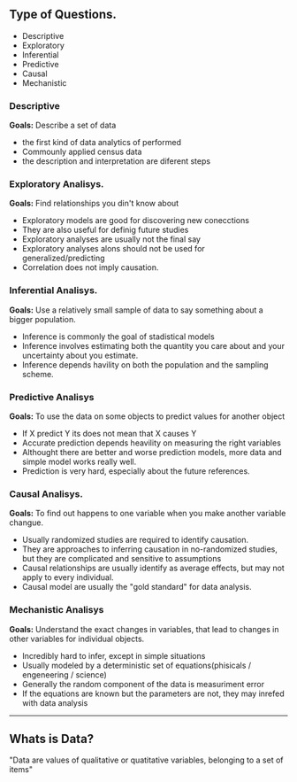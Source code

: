 ## Type of Questions.

* Descriptive
* Exploratory
* Inferential
* Predictive
* Causal
* Mechanistic

### Descriptive

**Goals:** Describe a set of data
* the first kind of data analytics of performed
* Commounly applied census data
* the description and interpretation are diferent steps

### Exploratory Analisys.

**Goals:** Find relationships you din't know about

* Exploratory models are good for discovering new conecctions
* They are also useful for definig future studies
* Exploratory analyses are usually not the final say
* Exploratory analyses alons should not be used for generalized/predicting
* Correlation does not imply causation.

### Inferential Analisys.

**Goals:** Use a relatively small sample of data to say something about a bigger population.

* Inference is commonly the goal of stadistical models
* Inference involves estimating both the quantity you care about and your uncertainty about you estimate.
* Inference depends havility on both the population and the sampling scheme.

### Predictive Analisys

**Goals:** To use the data on some objects to predict values for another object

* If X predict Y its does not mean that X causes Y
* Accurate prediction depends heavility on measuring the right variables
* Althought there are better and worse prediction models, more data and simple model works really well.
* Prediction is very hard, especially about the future references.

### Causal Analisys.

**Goals:** To find out happens to one variable when you make another variable changue.

* Usually randomized studies are required to identify causation.
* They are approaches to inferring causation in no-randomized studies, but they are complicated and sensitive to assumptions
* Causal relationships are usually identify as average effects, but may not apply to every individual.
* Causal model are usually the "gold standard" for data analysis.

### Mechanistic Analisys

**Goals:** Understand the exact changes in variables, that lead to changes in other variables for individual objects.

* Incredibly hard to infer, except in simple situations
* Usually modeled by a deterministic set of equations(phisicals / engeneering / science)
* Generally the random component of the data is measuriment error
* If the equations are known but the parameters are not, they may inrefed with data analysis
***************************

## Whats is Data?

"Data are values of qualitative or quatitative variables, belonging to a set of items"